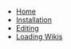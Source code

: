 * [Home](/)
* [Installation](./installation.md)
* [Editing](./editing.md)
* [Loading Wikis](./loadingwikis.md)
